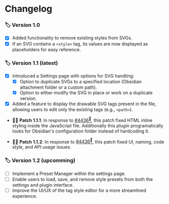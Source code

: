 # Changelog


### :label: Version 1.0

- [x] Added functionality to remove existing styles from SVGs.
- [x] If an SVG contains a `<style>` tag, its values are now displayed as placeholders for easy reference.

### :label: Version 1.1 (latest)

- [x] Introduced a Settings page with options for SVG handling:
  - [x] Option to duplicate SVGs to a specified location (Obsidian attachment folder or a custom path).
  - [x] Option to either modify the SVG in place or work on a duplicate version.
- [x] Added a feature to display the drawable SVG tags present in the file, allowing users to edit only the existing tags (e.g., `<path>`).

* :wrench::white_check_mark: **Patch 1.1.1**: In response to [#4436<sup>:eyes:</sup><sub></sub>](https://github.com/obsidianmd/obsidian-releases/pull/4436#issuecomment-2415669063), this patch fixed HTML inline styling inside the JavaScript file. Additionally this plugin programatically looks for Obsidian's configuration folder instead of hardcoding it. 

* :wrench::white_check_mark: **Patch 1.1.2**: In response to [#4436<sup>:eyes:</sup><sub></sub>](https://github.com/obsidianmd/obsidian-releases/pull/4436#issuecomment-2451720547), this patch fixed UI, naming, code style, and API usage issues. 


### :label: Version 1.2 (upcomming)

- [ ] Implement a Preset Manager within the settings page.
- [ ] Enable users to load, save, and remove style presets from both the settings and plugin interface.
- [ ] Improve the UI/UX of the tag style editor for a more streamlined experience.

